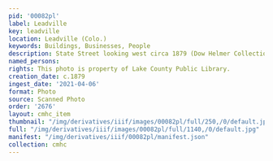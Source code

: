 ```yaml
---
pid: '00082pl'
label: Leadville
key: leadville
location: Leadville (Colo.)
keywords: Buildings, Businesses, People
description: State Street looking west circa 1879 (Dow Helmer Collection)
named_persons: 
rights: This photo is property of Lake County Public Library.
creation_date: c.1879
ingest_date: '2021-04-06'
format: Photo
source: Scanned Photo
order: '2676'
layout: cmhc_item
thumbnail: "/img/derivatives/iiif/images/00082pl/full/250,/0/default.jpg"
full: "/img/derivatives/iiif/images/00082pl/full/1140,/0/default.jpg"
manifest: "/img/derivatives/iiif/00082pl/manifest.json"
collection: cmhc
---
```

